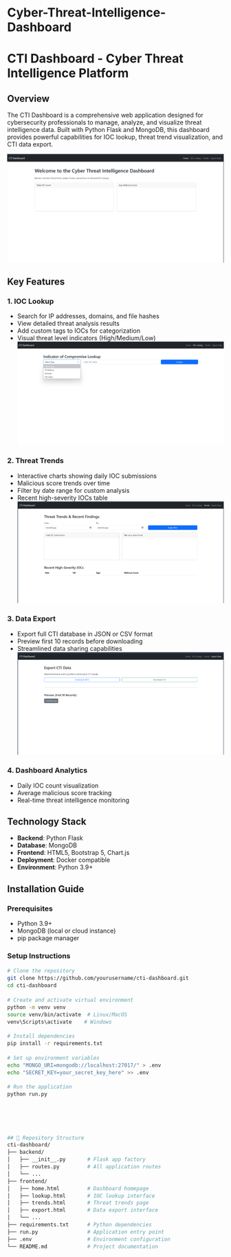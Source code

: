 # Cyber-Threat-Intelligence-Dashboard
# CTI Dashboard - Cyber Threat Intelligence Platform

## Overview
The CTI Dashboard is a comprehensive web application designed for cybersecurity professionals to manage, analyze, and visualize threat intelligence data. Built with Python Flask and MongoDB, this dashboard provides powerful capabilities for IOC lookup, threat trend visualization, and CTI data export.

![CTI Dashboard Screenshot](./dashboard/dashboard.png)

## Key Features
### 1. IOC Lookup
- Search for IP addresses, domains, and file hashes
- View detailed threat analysis results
- Add custom tags to IOCs for categorization
- Visual threat level indicators (High/Medium/Low)
![CTI Dashboard Screenshot](./dashboard/lookup.png)

### 2. Threat Trends
- Interactive charts showing daily IOC submissions
- Malicious score trends over time
- Filter by date range for custom analysis
- Recent high-severity IOCs table
![CTI Dashboard Screenshot](./dashboard/trends.png)

### 3. Data Export
- Export full CTI database in JSON or CSV format
- Preview first 10 records before downloading
- Streamlined data sharing capabilities
![CTI Dashboard Screenshot](./dashboard/export.png)

### 4. Dashboard Analytics
- Daily IOC count visualization
- Average malicious score tracking
- Real-time threat intelligence monitoring

## Technology Stack
- **Backend**: Python Flask
- **Database**: MongoDB
- **Frontend**: HTML5, Bootstrap 5, Chart.js
- **Deployment**: Docker compatible
- **Environment**: Python 3.9+

## Installation Guide

### Prerequisites
- Python 3.9+
- MongoDB (local or cloud instance)
- pip package manager

### Setup Instructions
```bash
# Clone the repository
git clone https://github.com/yourusername/cti-dashboard.git
cd cti-dashboard

# Create and activate virtual environment
python -m venv venv
source venv/bin/activate  # Linux/MacOS
venv\Scripts\activate    # Windows

# Install dependencies
pip install -r requirements.txt

# Set up environment variables
echo "MONGO_URI=mongodb://localhost:27017/" > .env
echo "SECRET_KEY=your_secret_key_here" >> .env

# Run the application
python run.py





## 📁 Repository Structure
cti-dashboard/
├── backend/
│   ├── __init__.py       # Flask app factory
│   ├── routes.py         # All application routes
│   └── ...
├── frontend/
│   ├── home.html         # Dashboard homepage
│   ├── lookup.html       # IOC lookup interface
│   ├── trends.html       # Threat trends page
│   ├── export.html       # Data export interface
│   └── ...
├── requirements.txt      # Python dependencies
├── run.py                # Application entry point
├── .env                  # Environment configuration
└── README.md             # Project documentation
